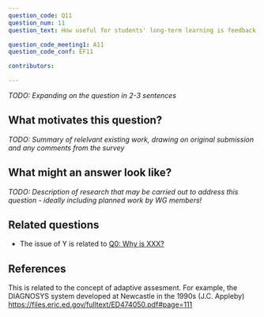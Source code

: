 ```yaml
---
question_code: Q11 
question_num: 11 
question_text: How useful for students' long-term learning is feedback that gives a series of follow-up questions, from a decision tree, versus a single terminal piece of feedback that tells the students exactly what they should have done? 

question_code_meeting1: A11 
question_code_conf: EF11 

contributors: 

---
```

*TODO: Expanding on the question in 2-3 sentences*

## What motivates this question?

*TODO: Summary of relelvant existing work, drawing on original submission and any comments from the survey*

## What might an answer look like?

*TODO: Description of research that may be carried out to address this question - ideally including planned work by WG members!*

## Related questions

* The issue of Y is related to [Q0: Why is XXX?](Q0)

## References

This is related to the concept of adaptive assesment. 
For example, the DIAGNOSYS system developed at Newcastle in the 1990s (J.C. Appleby) https://files.eric.ed.gov/fulltext/ED474050.pdf#page=111

